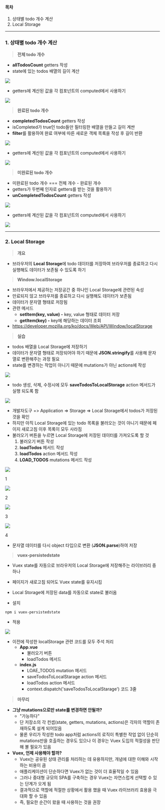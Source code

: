 

#### **목차**

1.  상태별 todo 개수 계산
2.  Local Storage

---

### **1. 상태별 todo 개수 계산**

> **전체 todo 개수**

-   **allTodosCount** getters 작성
-   state에 있는 todos 배열의 길이 계산

![](https://k.kakaocdn.net/dn/2kJuG/btrQCUWc2if/GD9Qc9FmXpkhzKv4okAJ6K/img.png)

-   getters에 계산된 값을 각 컴포넌트의 computed에서 사용하기

![](https://k.kakaocdn.net/dn/A3vfk/btrQyvXdyyh/OsBWqUMz2bsPXFTQxEXB20/img.png)

> **완료된 todo 개수**

-   **completedTodosCount** getters 작성
-   isCompleted가 true인 todo들만 필터링한 배열을 만들고 길이 계싼
-   **filter**를 활용하여 완료 여부에 따른 새로운 객체 목록을 작성 후 길이 반환

![](https://k.kakaocdn.net/dn/tNa0W/btrQEacLe0M/0byh53VeSjlyN8RpMflY01/img.png)

-   getters에 계산된 값을 각 컴포넌트의 computed에서 사용하기 

![](https://k.kakaocdn.net/dn/dG5qAJ/btrQyWmOXG7/yskFBXOxmvXkGTwFohvw11/img.png)

> **미완료된 todo 개수**

-   미완료된 todo 개수 === 전체 개수 - 완료된 개수
-   getters가 두번째 인자로 getters를 받는 것을 활용하기
-   **unCompletedTodosCount** getters 작성

![](https://k.kakaocdn.net/dn/dqgNge/btrQywhufxU/lEdfBBKOodN5RmDI9Aks2k/img.png)

-   getters에 계산된 값을 각 컴포넌트의 computed에서 사용하기

![](https://k.kakaocdn.net/dn/em7ljO/btrQyvQqBH0/E0Yb1SBqITvLhVnSrn0lDK/img.png)

---

### **2. Local Storage**

> **개요**

-   브라우저의 **Local Storage**에 todo 데이터를 저장하여 브라우저를 종료하고 다시 실행해도 데이터가 보존될 수 있도록 하기

> **Window.localStorage**

-   브라우저에서 제공하는 저장공간 중 하나인 Local Storage에 관련된 속성
-   만료되지 않고 브라우저를 종료하고 다시 실행해도 데이터가 보존됨
-   데이터가 문자열 형태로 저장됨
-   관련 메서드
    -   **setItem(key, value) -** key, value 형태로 데이터 저장
    -   **getItem(key) -** key에 해당하는 데이터 조회
-   https://developer.mozilla.org/ko/docs/Web/API/Window/localStorage

> **실습**

-   todos 배열을 Local Storage에 저장하기
-   데이터가 문자열 형태로 저장되어야 하기 때문에 **JSON.stringify**를 사용해 문자열로 변환해주는 과정 필요
-   state를 변경하는 작업이 아니기 때문에 mutations가 아닌 actions에 작성

![](https://k.kakaocdn.net/dn/plbGc/btrQBMjMSnW/ewTKLqNaK4KvggPjXwkZN1/img.png)

-   todo 생성, 삭제, 수정시에 모두 **saveTodosToLocalStorage** action 메서드가 실행 되도록 함

![](https://k.kakaocdn.net/dn/bHrLIa/btrQDk1gWwd/NiyDVVcXN80hFXaL9OcgMK/img.png)

-   개발자도구 => Application => Storage => Local Storage에서 todos가 저장된 것을 확인
-   하지만 아직 Local Storage에 있는 todo 목록을 불러오는 것이 아니기 때문에 페이지 새로고침 이후 목록이 모두 사라짐
-   불러오기 버튼을 누르면 Local Storage에 저장된 데이터를 가져오도록 할 것
    1.  불러오기 버튼 작성
    2.  **loadTodos** 메서드 작성
    3.  **loadTodos** action 메서드 작성
    4.  **LOAD_TODOS** mutations 메서드 작성

![](https://k.kakaocdn.net/dn/WKQ4w/btrQxcja9bm/qSH0kGH1edqGsPOOSfPa21/img.png)

1

![](https://k.kakaocdn.net/dn/6ZYOi/btrQBK7mEKi/1EKubLuIDDmVHhzSokPjiK/img.png)

2

![](https://k.kakaocdn.net/dn/YOGcr/btrQAxNUsvF/yrGb4XZS3xjvHWELtCQaD0/img.png)

3

![](https://k.kakaocdn.net/dn/7Z8fJ/btrQyWf3Gk5/KmofT0zw6CjQREwmq8hwZk/img.png)

4

-   문자열 데이터를 다시 object 타입으로 변환 (**JSON.parse**)하여 저장

> **vuex-persistedstate**

-   Vuex state를 자동으로 브라우저의 Local Storage에 저장해주는 라이브러리 중 하나
-   페이지가 새로고침 되어도 Vuex state를 유지시킴
-   Local Storage에 저장된 data를 자동으로 state로 불러옴

-   설치

```
npm i vuex-persistedstate
```

-   적용

![](https://k.kakaocdn.net/dn/bIwCUJ/btrQDdH0duB/guvAewVtc63JtaMBIynRs0/img.png)

-   이전에 작성한 localStorage 관련 코드를 모두 주석 처리
    -   **App.vue**
        -   불러오기 버튼
        -   loadTodos 메서드
    -   **index.js**
        -   LOAE_TODOS mutation 메서드
        -   saveTodosToLocalStarage action 메서드
        -   loadTodos action 메서드
        -   context.dispatch('saveTodosToLocalStarage') 코드 3줄

> **마무리**

-   **그냥 mutations으로만 state를 변경하면 안될까?**  
    -   "가능하다"
    -   단 저장소의 각 컨셉(state, getters, mutations, actions)은 각자의 역할이 존재하도록 설계 되어있음
    -   물론 우리가 작성한 todo app처럼 actions의 로직이 특별한 작업 없이 단순히 mutations만을 호출하는 경우도 있으나 이 경우는 Vuex 도입의 적절성을 판단해 볼 필요가 있음
-   **Vuex, 언제 사용해야 할까?**
    -   Vuex는 공유된 상태 관리를 처리하는 데 유용하지만, 개념에 대한 이해와 시작하는 비용이 큼
    -   애플리케이션이 단순하다면 Vuex가 없는 것이 더 효율적일 수 있음
    -   그러나 중대형 규모의 SPA를 구축하는 경우 Vuex는 자연스럽게 선택할 수 있는 단계가 오게 됨
    -   결과적으로 역할에 적절한 상황에서 활용 했을 때 Vuex 라이브러리 효용을 극대화 할 수 있음
    -   즉, 필요한 순간이 왔을 때 사용하는 것을 권장
